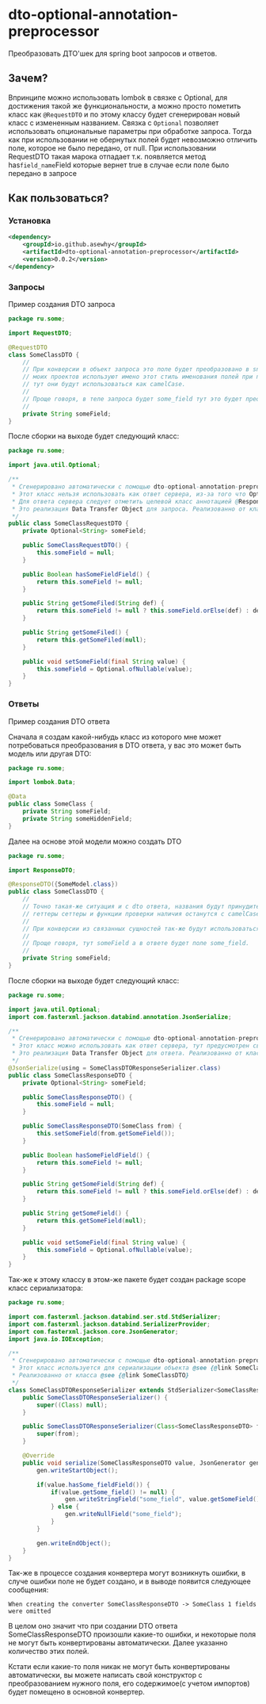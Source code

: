 # dto-optional-annotation-preprocessor

Преобразовать ДТО'шек для spring boot запросов и ответов.

## Зачем?
Впринципе можно использовать lombok в связке с Optional, для достижения
такой же функциональности, а можно просто пометить класс как `@RequestDTO`
и по этому классу будет сгенерирован новый класс с измененным названием.
Связка с `Optional` позволяет использовать опциональные параметры при
обработке запроса. Тогда как при использовании не обернутых полей будет
невозможно отличить поле, которое не было передано, от null. При
использовании RequestDTO такая марока отпадает т.к. появляется метод
has`field_name`Field которые вернет true в случае если поле было передано
в запросе

## Как пользоваться?
### Установка
```xml
<dependency>
    <groupId>io.github.asewhy</groupId>
    <artifactId>dto-optional-annotation-preprocessor</artifactId>
    <version>0.0.2</version>
</dependency>
```

### Запросы
Пример создания DTO запроса

```java
package ru.some;

import RequestDTO;

@RequestDTO
class SomeClassDTO {
    // 
    // При конверсии в объект запроса это поле будет преобразовано в snake_case -> some_field как поле json, я так сделал т.к. большинство
    // моих проектов используют имено этот стиль именования полей при передаче JSON. А т.к. в java есть соглашение о camelCase именах, то
    // тут они будут использоваться как camelCase.
    //
    // Проще говоря, в теле запроса будет some_field тут это будет преобразовано в someField.
    // 
    private String someField;
}
```

После сборки на выходе будет следующий класс:

```java
package ru.some;

import java.util.Optional;

/**
 * Сгенерировано автоматически с помощью dto-optional-annotation-preprocessor
 * Этот класс нельзя использовать как ответ сервера, из-за того что Optional не дружит с маппером, т.к. не реализует serializable
 * Для ответа сервера следует отметить целевой класс аннотацией @ResponseDTO и использовать TargetClassName + ResponseDTO
 * Это реализация Data Transfer Object для запроса. Реализованно от класса @see {@link SomeClassDTO}
 */
public class SomeClassRequestDTO {
	private Optional<String> someField;

	public SomeClassRequestDTO() {
		this.someField = null;
	}

	public Boolean hasSomeFieldField() {
		return this.someField != null;
	}

	public String getSomeFiled(String def) {
		return this.someField != null ? this.someField.orElse(def) : def;
	}

	public String getSomeFiled() {
		return this.getSomeFiled(null);
	}

	public void setSomeField(final String value) {
		this.someField = Optional.ofNullable(value);
	}
}
```

### Ответы
Пример создания DTO ответа

Сначала я создам какой-нибудь класс из которого мне может
потребоваться преобразования в DTO ответа, у вас это может быть модель
или другая DTO:

```java
package ru.some;

import lombok.Data;

@Data
public class SomeClass {
    private String someField;
    private String someHiddenField;
}
```

Далее на основе этой модели можно создать DTO

```java
package ru.some;

import ResponseDTO;

@ResponseDTO({SomeModel.class})
public class SomeClassDTO {
    // 
    // Точно такая-же ситуация и с dto ответа, названия будут принудительно преобразованы в snake_case, в то время как в
    // геттеры сеттеры и функции проверки наличия останутся с camelCase оригинальным названием
    //
    // При конверсии из связанных сущностей так-же будут использоваться поля с оригинальными названиями.
    // 
    // Проще говоря, тут someField а в ответе будет поле some_field.
    // 
    private String someField;
}
```

После сборки на выходе будет следующий класс:

```java
package ru.some;

import java.util.Optional;
import com.fasterxml.jackson.databind.annotation.JsonSerialize;

/**
 * Сгенерировано автоматически с помощью dto-optional-annotation-preprocessor
 * Этот класс можно использовать как ответ сервера, тут предусмотрен свой сериализатор
 * Это реализация Data Transfer Object для ответа. Реализованно от класса @see {@link SomeClassDTO}
 */
@JsonSerialize(using = SomeClassDTOResponseSerializer.class)
public class SomeClassResponseDTO {
	private Optional<String> someField;

	public SomeClassResponseDTO() {
		this.someField = null;
	}

	public SomeClassResponseDTO(SomeClass from) {
		this.setSomeField(from.getSomeField());
	}

	public Boolean hasSomeFieldField() {
		return this.someField != null;
	}

	public String getSomeField(String def) {
		return this.someField != null ? this.someField.orElse(def) : def;
	}

	public String getSomeField() {
		return this.getSomeField(null);
	}

	public void setSomeField(final String value) {
		this.someField = Optional.ofNullable(value);
	}
}
```

Так-же к этому классу в этом-же пакете будет создан package scope класс сериализатора:

```java
package ru.some;

import com.fasterxml.jackson.databind.ser.std.StdSerializer;
import com.fasterxml.jackson.databind.SerializerProvider;
import com.fasterxml.jackson.core.JsonGenerator;
import java.io.IOException;

/**
 * Сгенерировано автоматически с помощью dto-optional-annotation-preprocessor
 * Этот класс используется для сериализации объекта @see {@link SomeClassResponseDTO}.
 * Реализованно от класса @see {@link SomeClassDTO}
 */
class SomeClassDTOResponseSerializer extends StdSerializer<SomeClassResponseDTO> {
	public SomeClassDTOResponseSerializer() {
		super((Class) null);
	}

	public SomeClassDTOResponseSerializer(Class<SomeClassResponseDTO> from) {
		super(from);
	}

	@Override
	public void serialize(SomeClassResponseDTO value, JsonGenerator gen, SerializerProvider provider) throws IOException {
		gen.writeStartObject();

		if(value.hasSome_fieldField()) {
			if(value.getSome_field() != null) {
				gen.writeStringField("some_field", value.getSomeField());
			} else {
				gen.writeNullField("some_field");
			}
		}

		gen.writeEndObject();
	}
}
```

Так-же в процессе создания конвертера могут возникнуть ошибки, в случе ошибки поле не будет создано, и в
выводе появится следующее сообщения:

```text
When creating the converter SomeClassResponseDTO -> SomeClass 1 fields were omitted
```

В целом оно значит что при создании DTO ответа SomeClassResponseDTO произошли какие-то ошибки,
и некоторые поля не могут быть конвертированы автоматически. Далее указанно количество этих полей.

Кстати если какие-то поля никак не могут быть конвертированы автоматически, вы можете написать свой конструктор
с преобразованием нужного поля, его содержимое(с учетом импортов) будет помещено в основной конвертер.